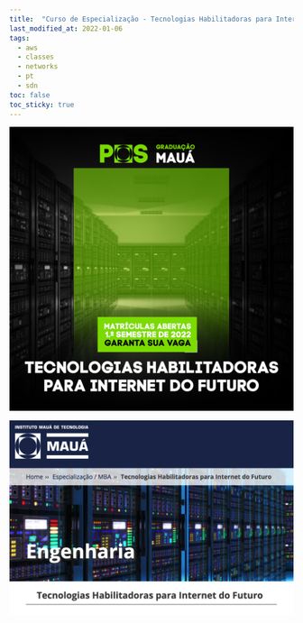 ```yaml
---
title:  "Curso de Especialização - Tecnologias Habilitadoras para Internet do Futuro"
last_modified_at: 2022-01-06
tags:
  - aws
  - classes
  - networks
  - pt
  - sdn
toc: false
toc_sticky: true
---
```


[![](/assets/images/posts/2022-01-06-maua-sdn/0.png)](https://maua.br/pos-graduacao/especializacao-360h/tecnologias-habilitadoras-para-internet-do-futuro)

[![](/assets/images/posts/2022-01-06-maua-sdn/1.png)](https://maua.br/pos-graduacao/especializacao-360h/tecnologias-habilitadoras-para-internet-do-futuro)
